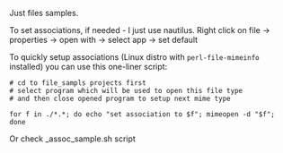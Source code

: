 Just files samples.

To set associations, if needed - I just use nautilus.
Right click on file -> properties -> open with -> select app -> set default

To quickly setup associations (Linux distro with `perl-file-mimeinfo` installed) you can use this one-liner script:
```
# cd to file_sampls projects first
# select program which will be used to open this file type 
# and then close opened program to setup next mime type

for f in ./*.*; do echo "set association to $f"; mimeopen -d "$f"; done
```

Or check _assoc_sample.sh script
